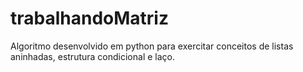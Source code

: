 # trabalhandoMatriz
Algoritmo desenvolvido em python para exercitar conceitos de listas aninhadas, estrutura condicional e laço.
